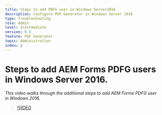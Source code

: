 ```yaml
---
title: Steps to add PDFG user in Windows Server2016
description: Configure PDF Generator in Windows Server 2016 
type: Troubleshooting
role: Admin 
level: Intermediate
version: 6.5
feature: PDF Generator
topic: Administration 
index: y
---
```


# Steps to add AEM Forms PDFG users in Windows Server 2016.

*This video walks through the additional steps to add AEM Forms PDFG user in Windows 2016.*

>[!VIDEO](https://video.tv.adobe.com/v/335479?quality=9&learn=on)

